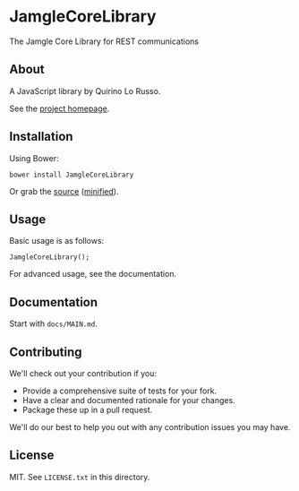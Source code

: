 # JamgleCoreLibrary

The Jamgle Core Library for REST communications

## About

A JavaScript library by Quirino Lo Russo.

See the [project homepage](http://quirimmo.github.io/JamgleCoreLibrary).

## Installation

Using Bower:

    bower install JamgleCoreLibrary

Or grab the [source](https://github.com/quirimmo/JamgleCoreLibrary/dist/JamgleCoreLibrary.js) ([minified](https://github.com/quirimmo/JamgleCoreLibrary/dist/JamgleCoreLibrary.min.js)).

## Usage

Basic usage is as follows:

    JamgleCoreLibrary();

For advanced usage, see the documentation.

## Documentation

Start with `docs/MAIN.md`.

## Contributing

We'll check out your contribution if you:

* Provide a comprehensive suite of tests for your fork.
* Have a clear and documented rationale for your changes.
* Package these up in a pull request.

We'll do our best to help you out with any contribution issues you may have.

## License

MIT. See `LICENSE.txt` in this directory.
